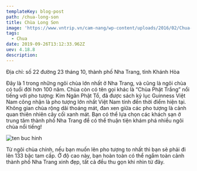 ```yaml
---
templateKey: blog-post
path: /chua-long-son
title: Chùa Long Sơn
image: 'https://www.vntrip.vn/cam-nang/wp-content/uploads/2016/02/Chua-Long-Son-1-e1503591855590.png' 
tags:
  - Chua
date: 2019-09-26T13:12:33.962Z
uev: 4.18.8
description: 
---
```


Địa chỉ: số 22 đường 23 tháng 10, thành phố Nha Trang, tỉnh Khánh Hòa

Đây là 1 trong những ngôi chùa lớn nhất ở Nha Trang, và cũng là ngôi chùa có tuổi đời hơn 100 năm. Chùa còn có tên gọi khác là “Chùa Phật Trắng” nổi tiếng với pho tượng: Kim Ngân Phật Tổ, đã được sách kỷ lục Guinness Việt Nam công nhận là pho tượng lớn nhất Việt Nam tính đến thời điểm hiện tại. Không gian chùa rộng dãi thoáng mát, đan xen giữa các pho tượng là cảnh quan thiên nhiên cây cối xanh mát. Bạn có thể lựa chọn các khách sạn ở trung tâm thành phố Nha Trang để có thể thuận tiện khám phá nhiều ngôi chùa nổi tiếng!

![ten buc hinh](https://mtctravel.vn/wp-content/uploads/2018/09/ch%C3%B9a-long-son-nha-trang-MTCtravel.jpg "ten buc hinh")

Từ ngôi chùa chính, nếu bạn muốn lên pho tượng to nhất thì bạn sẽ phải đi lên 133 bậc tam cấp. Ở độ cao này, bạn hoàn toàn có thể ngắm toàn cảnh thành phố Nha Trang xinh đẹp, tất cả đều thu gọn khi nhìn từ đây.








